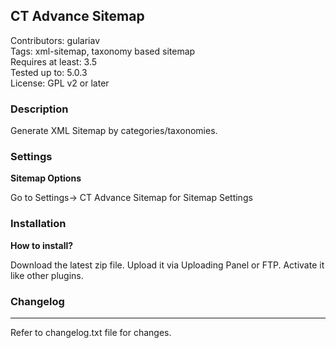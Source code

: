 ## CT Advance Sitemap

Contributors: gulariav <br/>
Tags: xml-sitemap, taxonomy based sitemap<br/>
Requires at least: 3.5<br/>
Tested up to: 5.0.3<br/>
License: GPL v2 or later<br/>


### Description
Generate XML Sitemap by categories/taxonomies.  



### Settings 

**Sitemap Options** 

Go to Settings-> CT Advance Sitemap for Sitemap Settings 


### Installation  

**How to install?** 

Download the latest zip file. Upload it via Uploading Panel or FTP. Activate it like other plugins.  


### Changelog
--------
Refer to changelog.txt file for changes.
